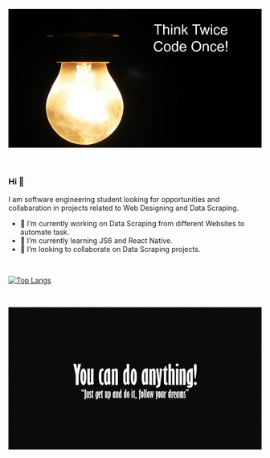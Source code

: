 ![Think Twice Code Once](https://github.com/uzairafridi00/uzairafridi00/blob/main/images/think_twice.jpg)

<br />

### Hi 👋

I am software engineering student looking for opportunities and collabaration in projects related to Web Designing and Data Scraping.
- 🔭 I’m currently working on Data Scraping from different Websites to automate task.
- 🌱 I’m currently learning JS6 and React Native.
- 🤝 I’m looking to collaborate on Data Scraping projects. 

<br />

[![Top Langs](https://github-readme-stats.vercel.app/api/top-langs/?username=uzairafridi00)](https://github.com/uzairafridi00/github-readme-stats)

<br />

![Think Twice Code Once](https://github.com/uzairafridi00/uzairafridi00/blob/main/images/you_can_do.jpg)
